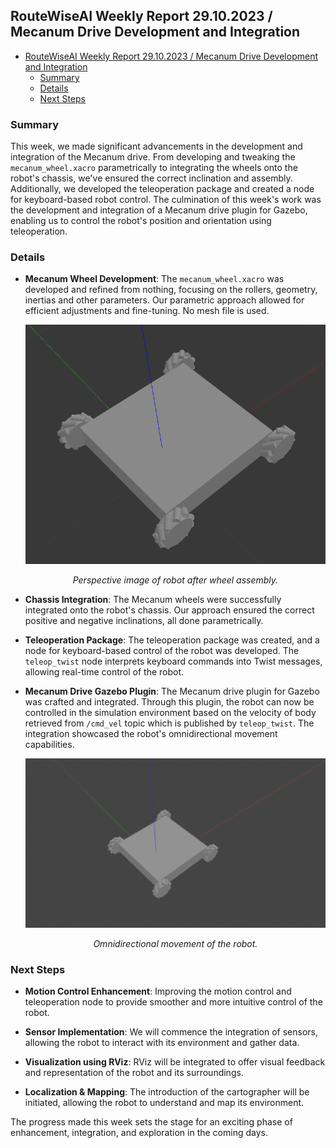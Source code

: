 ## RouteWiseAI Weekly Report 29.10.2023 / Mecanum Drive Development and Integration
- [RouteWiseAI Weekly Report 29.10.2023 / Mecanum Drive Development and Integration](#routewiseai-weekly-report-29102023--mecanum-drive-development-and-integration)
  - [Summary](#summary)
  - [Details](#details)
  - [Next Steps](#next-steps)

### Summary

This week, we made significant advancements in the development and integration of the Mecanum drive. From developing and tweaking the `mecanum_wheel.xacro` parametrically to integrating the wheels onto the robot's chassis, we've ensured the correct inclination and assembly. Additionally, we developed the teleoperation package and created a node for keyboard-based robot control. The culmination of this week's work was the development and integration of a Mecanum drive plugin for Gazebo, enabling us to control the robot's position and orientation using teleoperation.

### Details

- **Mecanum Wheel Development**: The `mecanum_wheel.xacro` was developed and refined from nothing, focusing on the rollers, geometry, inertias and other parameters. Our parametric approach allowed for efficient adjustments and fine-tuning. No mesh file is used.

  <div align="center">
      <img src="Images/robot-perspective.png" alt="Robot Perspective" width="600">
      <p><em>Perspective image of robot after wheel assembly.</em></p>
  </div>

- **Chassis Integration**: The Mecanum wheels were successfully integrated onto the robot's chassis. Our approach ensured the correct positive and negative inclinations, all done parametrically.

- **Teleoperation Package**: The teleoperation package was created, and a node for keyboard-based control of the robot was developed. The `teleop_twist` node interprets keyboard commands into Twist messages, allowing real-time control of the robot.

- **Mecanum Drive Gazebo Plugin**: The Mecanum drive plugin for Gazebo was crafted and integrated. Through this plugin, the robot can now be controlled in the simulation environment based on the velocity of body retrieved from `/cmd_vel` topic which is published by `teleop_twist`. The integration showcased the robot's omnidirectional movement capabilities.

  <div align="center">
      <img src="Images/mecanum-movement.gif" alt="Omnidirectional Movement" width="800">
      <p><em>Omnidirectional movement of the robot.</em></p>
  </div>

### Next Steps

- **Motion Control Enhancement**: Improving the motion control and teleoperation node to provide smoother and more intuitive control of the robot.

- **Sensor Implementation**: We will commence the integration of sensors, allowing the robot to interact with its environment and gather data.

- **Visualization using RViz**: RViz will be integrated to offer visual feedback and representation of the robot and its surroundings.

- **Localization & Mapping**: The introduction of the cartographer will be initiated, allowing the robot to understand and map its environment.

The progress made this week sets the stage for an exciting phase of enhancement, integration, and exploration in the coming days.

